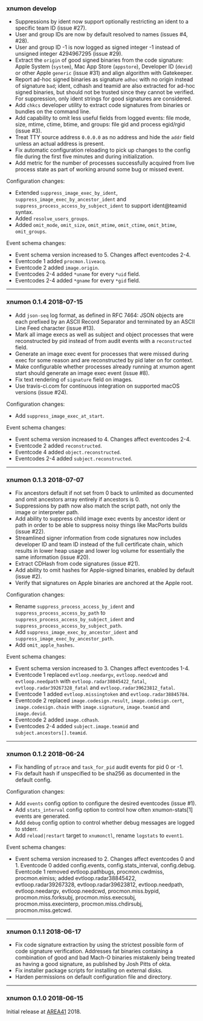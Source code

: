 ### xnumon develop

-   Suppressions by ident now support optionally restricting an ident to a
    specific team ID (issue #27).
-   User and group IDs are now by default resolved to names (issues #4, #28).
-   User and group ID -1 is now logged as signed integer -1 instead of unsigned
    integer 4294967295 (issue #29).
-   Extract the `origin` of good signed binaries from the code signature:
    Apple System (`system`), Mac App Store (`appstore`), Developer ID (`devid`)
    or other Apple `generic` (issue #31) and align algorithm with Gatekeeper.
-   Report ad-hoc signed binaries as signature `adhoc` with no origin instead
    of signature `bad`; ident, cdhash and teamid are also extracted for ad-hoc
    signed binaries, but should not be trusted since they cannot be verified.
    For suppression, only ident strings for good signatures are considered.
-   Add `chkcs` developer utility to extract code signatures from binaries or
    bundles on the command line.
-   Add capability to omit less useful fields from logged events: file mode,
    size, mtime, ctime, btime, and groups: file gid and process egid/rgid
    (issue #3).
-   Treat TTY source address `0.0.0.0` as no address and hide the `addr` field
    unless an actual address is present.
-   Fix automatic configuration reloading to pick up changes to the config file
    during the first five minutes and during initialization.
-   Add metric for the number of processes successfully acquired from live
    process state as part of working around some bug or missed event.

Configuration changes:

-   Extended `suppress_image_exec_by_ident`,
    `suppress_image_exec_by_ancestor_ident` and
    `suppress_process_access_by_subject_ident` to support ident@teamid syntax.
-   Added `resolve_users_groups`.
-   Added `omit_mode`, `omit_size`, `omit_mtime`, `omit_ctime`, `omit_btime`,
    `omit_groups`.

Event schema changes:

-   Event schema version increased to 5.  Changes affect eventcodes 2-4.
-   Eventcode 1 added `procmon.liveacq`.
-   Eventcode 2 added `image.origin`.
-   Eventcodes 2-4 added `*uname` for every `*uid` field.
-   Eventcodes 2-4 added `*gname` for every `*gid` field.

---

### xnumon 0.1.4 2018-07-15

-   Add `json-seq` log format, as defined in RFC 7464:  JSON objects are each
    prefixed by an ASCII Record Separator and terminated by an ASCII Line Feed
    character (issue #13).
-   Mark all image execs as well as subject and object processes that were
    reconstructed by pid instead of from audit events with a `reconstructed`
    field.
-   Generate an image exec event for processes that were missed during exec for
    some reason and are reconstructed by pid later on for context.
-   Make configurable whether processes already running at xnumon agent start
    should generate an image exec event (issue #8).
-   Fix text rendering of `signature` field on images.
-   Use travis-ci.com for continuous integration on supported macOS versions
    (issue #24).

Configuration changes:

-   Add `suppress_image_exec_at_start`.

Event schema changes:

-   Event schema version increased to 4.  Changes affect eventcodes 2-4.
-   Eventcode 2 added `reconstructed`.
-   Eventcode 4 added `object.reconstructed`.
-   Eventcodes 2-4 added `subject.reconstructed`.

---

### xnumon 0.1.3 2018-07-07

-   Fix ancestors default if not set from 0 back to unlimited as documented and
    omit ancestors array entirely if ancestors is 0.
-   Suppressions by path now also match the script path, not only the image or
    interpreter path.
-   Add ability to suppress child image exec events by ancestor ident or path
    in order to be able to suppress noisy things like MacPorts builds
    (issue #22).
-   Streamlined signer information from code signatures now includes
    developer ID and team ID instead of the full certificate chain, which
    results in lower heap usage and lower log volume for essentially the same
    information (issue #20).
-   Extract CDHash from code signatures (issue #21).
-   Add ability to omit hashes for Apple-signed binaries, enabled by default
    (issue #2).
-   Verify that signatures on Apple binaries are anchored at the Apple root.

Configuration changes:

-   Rename `suppress_process_access_by_ident` and
    `suppress_process_access_by_path` to
    `suppress_process_access_by_subject_ident` and
    `suppress_process_access_by_subject_path`.
-   Add `suppress_image_exec_by_ancestor_ident` and
    `suppress_image_exec_by_ancestor_path`.
-   Add `omit_apple_hashes`.

Event schema changes:

-   Event schema version increased to 3.  Changes affect eventcodes 1-4.
-   Eventcode 1 replaced `evtloop.needargv`, `evtloop.needcwd` and
    `evtloop.needpath` with `evtloop.radar38845422_fatal`,
    `evtloop.radar39267328_fatal` and `evtloop.radar39623812_fatal`.
-   Eventcode 1 added `evtloop.missingtoken` and `evtloop.radar38845784`.
-   Eventcode 2 replaced `image.codesign.result`, `image.codesign.cert`,
    `image.codesign.chain` with `image.signature`, `image.teamid` and
    `image.devid`.
-   Eventcode 2 added `image.cdhash`.
-   Eventcodes 2-4 added `subject.image.teamid` and
    `subject.ancestors[].teamid`.

---

### xnumon 0.1.2 2018-06-24

-   Fix handling of `ptrace` and `task_for_pid` audit events for pid 0 or -1.
-   Fix default hash if unspecified to be sha256 as documented in the default
    config.

Configuration changes:

-   Add `events` config option to configure the desired eventcodes (issue #1).
-   Add `stats_interval` config option to control how often xnumon-stats[1]
    events are generated.
-   Add `debug` config option to control whether debug messages are logged to
    stderr.
-   Add `reload|restart` target to `xnumonctl`, rename `logstats` to `event1`.

Event schema changes:

-   Event schema version increased to 2.  Changes affect eventcodes 0 and 1.
    Eventcode 0 added config.events, config.stats_interval, config.debug.
    Eventcode 1 removed evtloop.pathbugs, procmon.cwdmiss, procmon.eimiss;
    added evtloop.radar38845422, evtloop.radar39267328, evtloop.radar39623812,
    evtloop.needpath, evtloop.needargv, evtloop.needcwd, procmon.miss.bypid,
    procmon.miss.forksubj, procmon.miss.execsubj, procmon.miss.execinterp,
    procmon.miss.chdirsubj, procmon.miss.getcwd.

---

### xnumon 0.1.1 2018-06-17

-   Fix code signature extraction by using the strictest possible form of
    code signature verification.  Addresses fat binaries containing a
    combination of good and bad Mach-O binaries mistakenly being treated as
    having a good signature, as published by Josh Pitts of okta.
-   Fix installer package scripts for installing on external disks.
-   Harden permissions on default configuration file and directory.

---

### xnumon 0.1.0 2018-06-15

Initial release at [AREA41](//a41con.ch) 2018.
